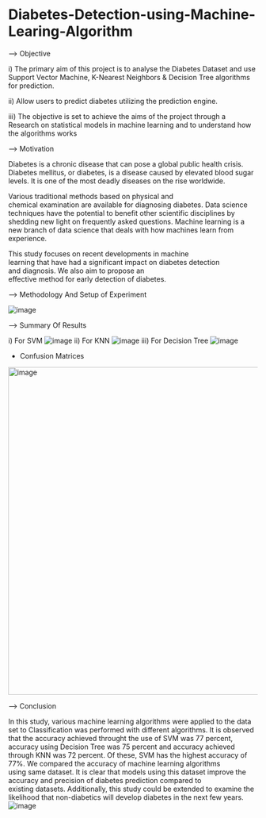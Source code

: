 # Diabetes-Detection-using-Machine-Learing-Algorithm
--> Objective

i) The primary aim of this project is to analyse the Diabetes Dataset and use Support Vector Machine, K-Nearest Neighbors & Decision Tree algorithms for prediction.

ii) Allow users to predict diabetes utilizing the prediction engine.

iii) The objective is set to achieve the aims of the project through a Research on statistical models in machine learning and to understand how the algorithms works

--> Motivation

Diabetes is a chronic disease that can pose a global public health crisis. Diabetes mellitus, or diabetes, is a disease caused by elevated blood sugar levels. It is one of the most deadly diseases on the rise worldwide.

Various traditional methods based on physical and chemical examination are available for diagnosing diabetes. Data science techniques have the potential to benefit other scientific disciplines by shedding new light on frequently asked questions. Machine learning is a new branch of data science that deals with how machines learn from experience. 

This study focuses on recent developments in machine learning that have had a significant impact on diabetes detection and diagnosis. We also aim to propose an effective method for early detection of diabetes.

--> Methodology And Setup of Experiment

![image](https://github.com/2020b0101131/Diabetes-Detection-using-Machine-Learing-Algorithm/assets/94210609/907ec819-6da9-4f86-b738-ad0e8640a4d7)

--> Summary Of Results

  i) For SVM
  ![image](https://github.com/2020b0101131/Diabetes-Detection-using-Machine-Learing-Algorithm/assets/94210609/5b341ce8-2727-4c35-a6b0-70d24239678b)
  ii) For KNN
  ![image](https://github.com/2020b0101131/Diabetes-Detection-using-Machine-Learing-Algorithm/assets/94210609/7f45801c-95a0-417a-b1aa-212a61cdd3a6)
  iii) For Decision Tree
  ![image](https://github.com/2020b0101131/Diabetes-Detection-using-Machine-Learing-Algorithm/assets/94210609/a7a41911-5bac-45f4-931b-0c88c5e9c78d)
  * Confusion Matrices
  <img width="661" alt="image" src="https://github.com/2020b0101131/Diabetes-Detection-using-Machine-Learing-Algorithm/assets/94210609/18b4ca07-730d-45ca-8c8a-7252a7db7590">

--> Conclusion

In this study, various machine learning algorithms were applied to the data set to Classification was performed with different algorithms. It is observed that the accuracy achieved throught the use of SVM was 77 percent, accuracy using Decision Tree was 75 percent and accuracy achieved through KNN was 72 percent. Of these, SVM has the highest accuracy of 77%. We compared the accuracy of machine learning algorithms using same dataset. It is clear that models using this dataset improve the accuracy and precision of diabetes prediction compared to existing datasets. Additionally, this study could be extended to examine the likelihood that non-diabetics will develop diabetes in the next few years.
![image](https://github.com/2020b0101131/Diabetes-Detection-using-Machine-Learing-Algorithm/assets/94210609/426bc561-6bcb-49f8-a1c8-66a8679618a2)











